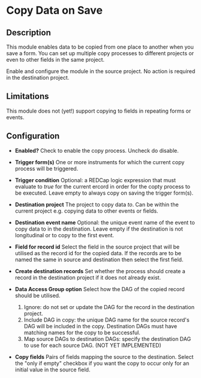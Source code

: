 # Copy Data on Save

## Description

This module enables data to be copied from one place to another when you save a form. You can set up multiple copy processes to different projects or even to other fields in the same project.

Enable and configure the module in the source project. No action is required in the destination project.

## Limitations

This module does not (yet!) support copying to fields in repeating forms or events.

## Configuration

* **Enabled?**
	Check to enable the copy process. Uncheck do disable.
	
* **Trigger form(s)**
	One or more instruments for which the current copy process will be triggered.

* **Trigger condition**
	Optional: a REDCap logic expression that must evaluate to *true* for the current ercord in order for the copty process to be executed. Leave empty to always copy on saving the trigger form(s).
	
* **Destination project**
	The project to copy data *to*. Can be within the current project e.g. copying data to other events or fields.
	
* **Destination event name**
	Optional: the unique event name of the event to copy data to in the destination. Leave empty if the destination is not longitudinal or to copy to the first event.
	
* **Field for record id**
	Select the field in the source project that will be utilised as the record id for the copied data. If the records are to be named the same in source and destination then select the first field.
	
* **Create destination records**
	Set whether the process should create a record in the destination project if it does not already exist.

* **Data Access Group option**
    Select how the DAG of the copied record should be utilised.
    1. Ignore: do not set or update the DAG for the record in the destination project.
    2. Include DAG in copy: the unique DAG name for the source record's DAG will be included in the copy. Destination DAGs must have matching names for the copy to be successful.
    3. Map source DAGs to destination DAGs: specify the destination DAG to use for each source DAG. (NOT YET IMPLEMENTED)

* **Copy fields**
    Pairs of fields mapping the source to the destination.
    Select the "only if empty" checkbox if you want the copy to occur only for an initial value in the source field.
	